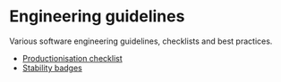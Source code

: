# Engineering guidelines

Various software engineering guidelines, checklists and best practices.

* [Productionisation checklist](PRODUCTIONISATION-CHECKLIST.md)
* [Stability badges](STABILITY-BADGES.md)
